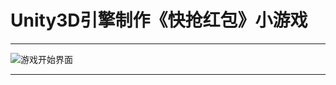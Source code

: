 # Unity3D引擎制作《快抢红包》小游戏

---

![游戏开始界面](https://github.com/user-attachments/assets/09c0f59f-8c01-4098-bd99-629f136097dc)

---
